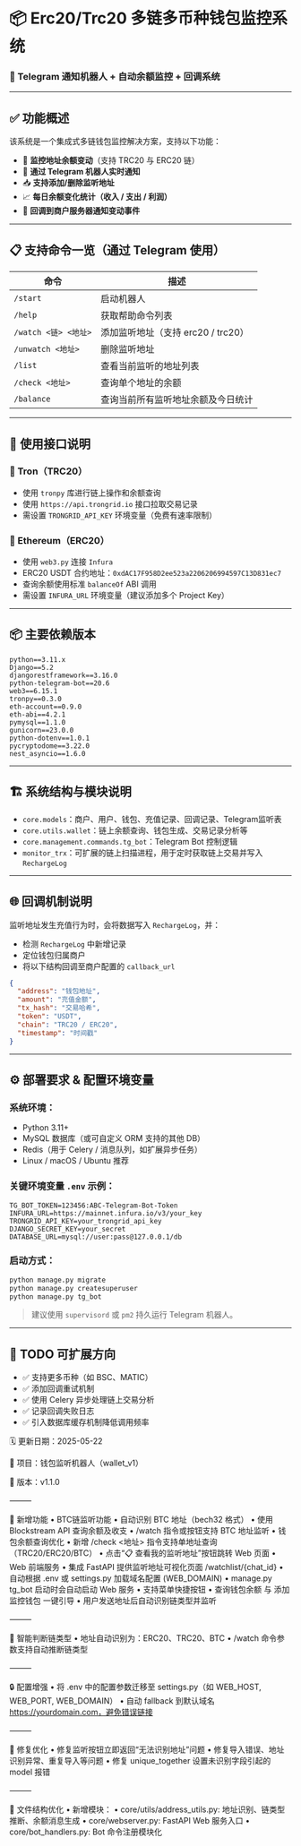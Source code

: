 # 📦 Erc20/Trc20 多链多币种钱包监控系统  
### 💬 Telegram 通知机器人 + 自动余额监控 + 回调系统

---

## ✅ 功能概述

该系统是一个集成式多链钱包监控解决方案，支持以下功能：

- 📡 **监控地址余额变动**（支持 TRC20 与 ERC20 链）
- 🤖 **通过 Telegram 机器人实时通知**
- 📥 **支持添加/删除监听地址**
- 📈 **每日余额变化统计（收入 / 支出 / 利润）**
- 🔄 **回调到商户服务器通知变动事件**

---

## 📋 支持命令一览（通过 Telegram 使用）

| 命令 | 描述 |
|------|------|
| `/start` | 启动机器人 |
| `/help` | 获取帮助命令列表 |
| `/watch <链> <地址>` | 添加监听地址（支持 erc20 / trc20） |
| `/unwatch <地址>` | 删除监听地址 |
| `/list` | 查看当前监听的地址列表 |
| `/check <地址>` | 查询单个地址的余额 |
| `/balance` | 查询当前所有监听地址余额及今日统计 |

---

## 🔌 使用接口说明

### 📍 Tron（TRC20）

- 使用 `tronpy` 库进行链上操作和余额查询
- 使用 `https://api.trongrid.io` 接口拉取交易记录
- 需设置 `TRONGRID_API_KEY` 环境变量（免费有速率限制）

### 📍 Ethereum（ERC20）

- 使用 `web3.py` 连接 `Infura`
- ERC20 USDT 合约地址：`0xdAC17F958D2ee523a2206206994597C13D831ec7`
- 查询余额使用标准 `balanceOf` ABI 调用
- 需设置 `INFURA_URL` 环境变量（建议添加多个 Project Key）

---

## 📦 主要依赖版本

```text
python==3.11.x
Django==5.2
djangorestframework==3.16.0
python-telegram-bot==20.6
web3==6.15.1
tronpy==0.3.0
eth-account==0.9.0
eth-abi==4.2.1
pymysql==1.1.0
gunicorn==23.0.0
python-dotenv==1.0.1
pycryptodome==3.22.0
nest_asyncio==1.6.0
```

---

## 🏗️ 系统结构与模块说明

- `core.models`：商户、用户、钱包、充值记录、回调记录、Telegram监听表
- `core.utils.wallet`：链上余额查询、钱包生成、交易记录分析等
- `core.management.commands.tg_bot`：Telegram Bot 控制逻辑
- `monitor_trx`：可扩展的链上扫描进程，用于定时获取链上交易并写入 `RechargeLog`

---

## 🌐 回调机制说明

监听地址发生充值行为时，会将数据写入 `RechargeLog`，并：

- 检测 `RechargeLog` 中新增记录
- 定位钱包归属商户
- 将以下结构回调至商户配置的 `callback_url`

```json
{
  "address": "钱包地址",
  "amount": "充值金额",
  "tx_hash": "交易哈希",
  "token": "USDT",
  "chain": "TRC20 / ERC20",
  "timestamp": "时间戳"
}
```

---

## ⚙️ 部署要求 & 配置环境变量

### 系统环境：

- Python 3.11+
- MySQL 数据库（或可自定义 ORM 支持的其他 DB）
- Redis（用于 Celery / 消息队列，如扩展异步任务）
- Linux / macOS / Ubuntu 推荐

### 关键环境变量 `.env` 示例：

```env
TG_BOT_TOKEN=123456:ABC-Telegram-Bot-Token
INFURA_URL=https://mainnet.infura.io/v3/your_key
TRONGRID_API_KEY=your_trongrid_api_key
DJANGO_SECRET_KEY=your_secret
DATABASE_URL=mysql://user:pass@127.0.0.1/db
```

### 启动方式：

```bash
python manage.py migrate
python manage.py createsuperuser
python manage.py tg_bot
```

> 建议使用 `supervisord` 或 `pm2` 持久运行 Telegram 机器人。

---

## 🚀 TODO 可扩展方向

- ✅ 支持更多币种（如 BSC、MATIC）
- ✅ 添加回调重试机制
- ✅ 使用 Celery 异步处理链上交易分析
- ✅ 记录回调失败日志
- ✅ 引入数据库缓存机制降低调用频率




🗓️ 更新日期：2025-05-22

📌 项目：钱包监听机器人（wallet_v1）

🧾 版本：v1.1.0

⸻

🔧 新增功能
	•	BTC链监听功能
	•	自动识别 BTC 地址（bech32 格式）
	•	使用 Blockstream API 查询余额及收支
	•	/watch 指令或按钮支持 BTC 地址监听
	•	钱包余额查询优化
	•	新增 /check <地址> 指令支持单地址查询（TRC20/ERC20/BTC）
	•	点击“📋 查看我的监听地址”按钮跳转 Web 页面
	•	Web 前端服务
	•	集成 FastAPI 提供监听地址可视化页面 /watchlist/{chat_id}
	•	自动根据 .env 或 settings.py 加载域名配置 (WEB_DOMAIN)
	•	manage.py tg_bot 启动时会自动启动 Web 服务
	•	支持菜单快捷按钮
	•	查询钱包余额 与 添加监控钱包 一键引导
	•	用户发送地址后自动识别链类型并监听

⸻

🧠 智能判断链类型
	•	地址自动识别为：ERC20、TRC20、BTC
	•	/watch 命令参数支持自动推断链类型

⸻

🔒 配置增强
	•	将 .env 中的配置参数迁移至 settings.py（如 WEB_HOST, WEB_PORT, WEB_DOMAIN）
	•	自动 fallback 到默认域名 https://yourdomain.com，避免错误链接

⸻

🐞 修复优化
	•	修复监听按钮立即返回“无法识别地址”问题
	•	修复导入错误、地址识别异常、重复导入等问题
	•	修复 unique_together 设置未识别字段引起的 model 报错

⸻

📁 文件结构优化
	•	新增模块：
	•	core/utils/address_utils.py: 地址识别、链类型推断、余额消息生成
	•	core/webserver.py: FastAPI Web 服务入口
	•	core/bot_handlers.py: Bot 命令注册模块化

	